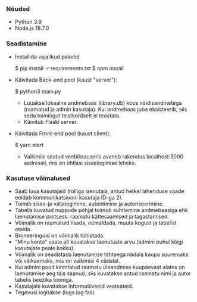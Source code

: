 ### Nõuded
* Python 3.9
* Node.js 18.7.0

### Seadistamine
* Installida vajalikud paketid

  $ pip install -r requirements.txt
  $ npm install

* Käivitada Back-end pool (kaust "server"):
  
  $ python3 main.py

  * Luuakse lokaalne andmebaas (library.db) koos näidisandmetega (raamatud ja admin kasutaja). Kui andmebaas juba eksisteerib, siis seda toimingut teistkordselt ei teostata.
  * Käivitub Flaski server.

* Käivitada Front-end pool (kaust client):

    $ yarn start
    
    * Vaikimisi seatud veebibrauseris avaneb rakendus localhost:3000 aadressil, mis on ühtlasi sisselogimise leheks.
    
### Kasutuse võimalused

  * Saab luua kasutajaid (rolliga laenutaja, antud hetkel lahenduse vaade eeldab kommunikatsiooni kasutaja ID-ga 2).
  * Toimib sisse-ja väljalogimine, autentimine ja autoriseerimine.
  * Tabelis kuvatud nuppude põhjal toimub suhtlemine andmebaasiga ehk laenutamise protsess: raamatu kättesaamised ja tagastamised.
  * Võimalik on raamatuid lisada, eemaldada, muuta kogust ja tabelist otsida.
  * Broneeringuid on võimalik tühistada.
  * "Minu konto" vaate all kuvatakse laenutuste arvu (admini puhul kõigi kasutajate peale kokku).
  * Võimalik on seadistada laenutamise tähtaega nädala kaupa suuremaks või väiksemaks, mis on vaikimisi 4 nädalat. 
  * Kui admini poolt kinnitatud raamatu üleandmise kuupäevast alates on laenutamise aeg täis saanud, siis kuvatakse antud raamatu nimi ja autor tabelis beežika tooniga.
  * Kasutajale kuvatakse informatiivseid veateateid.
  * Tegevusi logitakse (logs.log fail).
